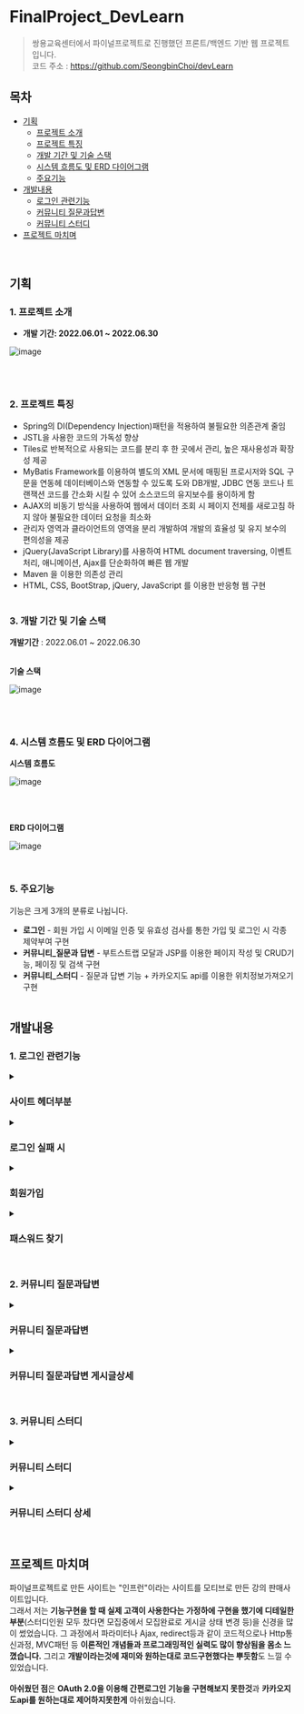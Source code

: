 # FinalProject_DevLearn
> 쌍용교육센터에서 파이널프로젝트로 진행했던 프론트/백엔드 기반 웹 프로젝트입니다. <br>
> 코드 주소 : https://github.com/SeongbinChoi/devLearn
## 목차
- [기획](#기획)
  - [프로젝트 소개](#1-프로젝트-소개)
  - [프로젝트 특징](#2-프로젝트-특징)
  - [개발 기간 및 기술 스택](#3-개발-기간-및-기술-스택)
  - [시스템 흐름도 및 ERD 다이어그램](#4-시스템-흐름도-및-erd-다이어그램)
  - [주요기능](#5-주요기능)
- [개발내용](#개발내용)
  - [로그인 관련기능](#1-로그인-관련기능)
  - [커뮤니티 질문과답변](#2-커뮤니티-질문과답변)
  - [커뮤니티 스터디](#3-커뮤니티-스터디)
- [프로젝트 마치며](#프로젝트-마치며)
<br>


## 기획
### 1. 프로젝트 소개

- <b>개발 기간: 2022.06.01 ~ 2022.06.30</b>

![image](https://user-images.githubusercontent.com/44182633/183571505-dddd27d1-e9fc-4907-936e-0442b2e710b6.png)

<br><br>


### 2. 프로젝트 특징
- Spring의 DI(Dependency Injection)패턴을 적용하여 불필요한 의존관계 줄임
- JSTL을 사용한 코드의 가독성 향상
- Tiles로 반복적으로 사용되는 코드를 분리 후 한 곳에서 관리, 높은 재사용성과 확장성 제공
- MyBatis Framework를 이용하여 별도의 XML 문서에 매핑된 프로시저와 SQL 구문을 연동헤 데이터베이스와 연동할 수 있도록 도와 DB개발, JDBC 연동 코드나 트랜잭션 코드를 간소화 시킬 수 있어 소스코드의 유지보수를 용이하게 함
- AJAX의 비동기 방식을 사용하여 웹에서 데이터 조회 시 페이지 전체를 새로고침 하지 않아 불필요한 데이터 요청을 최소화
- 관리자 영역과 클라이언트의 영역을 분리 개발하여 개발의 효율성 및 유지 보수의 편의성을 제공
- jQuery(JavaScript Library)를 사용하여 HTML document traversing, 이벤트 처리, 애니메이션, Ajax를 단순화하여 빠른 웹 개발
- Maven 을 이용한 의존성 관리
- HTML, CSS, BootStrap, jQuery, JavaScript 를 이용한 반응형 웹 구현
<br><br>


### 3. 개발 기간 및 기술 스택
<b>개발기간</b> : 2022.06.01 ~ 2022.06.30 
<br><br>

<b>기술 스택</b>

![image](https://user-images.githubusercontent.com/44182633/183572393-6bb34e15-2494-4518-8c74-11dbf701934b.png)

<br><br>


### 4. 시스템 흐름도 및 ERD 다이어그램
<b>시스템 흐름도</b>

![image](https://user-images.githubusercontent.com/44182633/183574558-d7cc81b0-47fd-448c-b675-a64ec5a89eea.png)

<br><br>

<b>ERD 다이어그램</b>

![image](https://user-images.githubusercontent.com/44182633/183573905-ce72c335-be0b-40ae-a31f-9cdd88d2d7d6.png)

<br>


### 5. 주요기능
기능은 크게 3개의 분류로 나뉩니다.<br>
- **로그인** - 회원 가입 시 이메일 인증 및 유효성 검사를 통한 가입 및 로그인 시 각종 제약부여 구현
- **커뮤니티_질문과 답변** - 부트스트랩 모달과 JSP를 이용한 페이지 작성 및 CRUD기능, 페이징 및 검색 구현
- **커뮤니티_스터디** - 질문과 답변 기능 + 카카오지도 api를 이용한 위치정보가져오기 구현
<br><br>


## 개발내용
### 1. 로그인 관련기능
<details>
  <summary><h3>사이트 헤더부분</h3></summary>
  
  <b>회원</b>

  ![로그인_회원](https://user-images.githubusercontent.com/44182633/183581067-50299a72-7faa-429f-810e-b149b666a308.gif)

  <b>관리자</b>

  ![로그인_관리자](https://user-images.githubusercontent.com/44182633/183581011-89a2eedb-c8ef-4cdb-b59d-f3560b785a08.gif)

  ![image](https://user-images.githubusercontent.com/44182633/183582145-5992bd64-d730-49c7-92f5-202934e76ce9.png)

  <br>

  - 로그인 등급이 <b>회원 / 관리자</b>인지에 따라 메뉴창이 변경
  - EL문의 <b><c:choose>에서 <c:when test="회원 일때">와 <c:when test="관리자 일때">의 조건</b>을 넣어서 구현
</details>


<details>
  <summary><h3>로그인 실패 시</h3></summary>
  
  <b>아이디 잘못입력시</b>

  ![로그인_아이디틀릴시](https://user-images.githubusercontent.com/44182633/183585828-2a9d6fa6-2c62-466c-8d56-aab03d8a13b5.gif)

  - "등록된 아이디가 아닙니다" 문구 띄워줌<br>

  <b>코드</b>

  ![image](https://user-images.githubusercontent.com/44182633/183586410-477554b9-a779-4ffb-8744-f3395544c62d.png)

  - 이메일이 존재하지않으면 -> <b>RedirectAttributes클래스의 addFlashAttribute(파라미터, 메시지내용)</b>를 이용하여 <b>메시지 내용을 메인페이지로 redirect하면서 넘겨줌</b>
  - 이메일이 존재하면 -> 로그인 완료
  <br>


  <b>비밀번호 잘못입력시(5회 미만)</b>

  ![로그인_비밀번호틀릴시](https://user-images.githubusercontent.com/44182633/183585682-487af7cc-b05a-4ea5-ab3e-bb7ad8ac48e6.gif)

  - "패스워드가 일치하지않습니다" 문구 띄워줌
  <br>

  <b>비밀번호 잘못입력시(5회 틀릴 시)</b>

  ![로그인_비밀번호5회이상틀릴시](https://user-images.githubusercontent.com/44182633/183588738-0c93c4b3-1dc8-473a-97f8-a0d4ab964f30.gif)

  - 해당 계정 비활성화로 변환되었다는 문구 띄워줌
  <br>

  <b>비밀번호 잘못입력시(5회 이상)</b>

  ![로그인_비활성화계정로그인시](https://user-images.githubusercontent.com/44182633/183589222-5aab9e9e-dbe3-4af7-b335-cfa92526566b.gif)

  - 비활성화된 계정이란 문구 띄워줌
  <br>

  <b>코드</b>

  ![image](https://user-images.githubusercontent.com/44182633/183586180-8fc3541d-841d-4248-ae8d-c5a7571cc823.png)

  ![image](https://user-images.githubusercontent.com/44182633/183589735-28a04c5c-da31-4745-89b1-c772ff2e82aa.png)

  - dto의 getPwdFail()값을 조건문을 통해 비교하여 상황에 맞게 코드 실행
  - 위의 조건들을 충족하면 <b>세션에 로그인 정보가 저장되어 30분간 로그인 유지</b>
</details>


<details>
  <summary><h3>회원가입</h3></summary>

  ![image](https://user-images.githubusercontent.com/44182633/183590145-5382349b-b08c-4123-b423-911de795da8a.png)

  - 회원 가입 시 <b>이메일 인증 및 유효성 검사</b>를 거쳐야 회원 가입이 가능
  <br>

  <b>이메일 인증</b>

  <b>이메일 유효성검사 실패 시</b>

  ![회원가입_이메일유효성검사실패](https://user-images.githubusercontent.com/44182633/183598007-ea09e123-4cf1-48b6-9eb1-6520291cb4a0.gif)

  <b>이메일 유효성검사 성공 시</b>

  ![회원가입_이메일유효성검사성공](https://user-images.githubusercontent.com/44182633/183598021-7f27dd36-4156-41f8-9af3-56b2669d83e9.gif)

  ![회원가입_이메일인증](https://user-images.githubusercontent.com/44182633/183598148-26511b32-6d59-4216-8fe3-23f3cdf5e4f1.gif)

  - 인증단계로 넘어가서 입력한 메일로 인증번호 전송

  <b>위 과정 정리</b>

  ![image](https://user-images.githubusercontent.com/44182633/183598565-c12cc61c-ab65-46cf-b4f5-ae02abf41f5d.png)

  <b>코드</b>
  
  ![image](https://user-images.githubusercontent.com/44182633/183612711-863a54c5-d460-46e7-8980-62de7979a97f.png)

  - 정규식을 이용하여 이메일 조건을 구성
  - Ajax를 이용하여 아이디 중복여부를 체크
  <br>


  <b>이메일 인증번호 입력 과정</b>

  ![image](https://user-images.githubusercontent.com/44182633/183598958-a03ea37f-45fe-4fec-9fc5-0078cf778471.png)

  - 이메일로 받은 인증번호를 회원가입창에 입력하여 회원가입 진행
  - 인증번호 실패 시

  ![회원가입_이메일인증실패](https://user-images.githubusercontent.com/44182633/183600533-87a6acdf-cfc4-428c-9b1f-93253ff22837.gif)

  - 인증번호 성공 시

  ![회원가입_이메일인증성공](https://user-images.githubusercontent.com/44182633/183600545-36cd855c-4821-4213-b818-0d5c46c1c5c0.gif)

  <br>
  
  <b>코드</b>
  
  ![image](https://user-images.githubusercontent.com/44182633/183615710-0a595b47-cd0c-4a35-ba3f-a8ae7ba09f5c.png)

  - SMTP 권한을 추가
  
  ![image](https://user-images.githubusercontent.com/44182633/183616208-a5d652f8-8388-4d6a-be48-d05b71d6ba2a.png)

  - Naver계정과 연결해주고, 패스워드 찾기인지 이메일인증인지 <b>용도에 맞게 메일의 제목과 내용</b>을 보내는 사람의 정보와 받는사람 정보 입력로 보내줌
  
  <br>
  - 이메일 인증번호를 완료하면 아이디와 패스워드도 유효성검사를 거쳐 회원가입을 완료

  ![image](https://user-images.githubusercontent.com/44182633/183600868-4a5e971c-bd43-4e91-a73b-28beb9117572.png)

  ![image](https://user-images.githubusercontent.com/44182633/183600915-e48fd328-4753-4433-8760-8b72d95e3045.png)

  <br>
  - 회원가입 완료 시, 로그인하면 정상 로그인 완료

  ![image](https://user-images.githubusercontent.com/44182633/183600970-0be451ef-5081-4e27-828d-eee0bf903471.png)
</details>


<details>
  <summary><h3>패스워드 찾기</h3></summary>

  ![패스워드찾기](https://user-images.githubusercontent.com/44182633/183609544-284d0589-37f7-4fed-b9fe-a939475f4fbe.gif)

  - 패스워드를 잊어버렸다면 찾고자하는 이메일로 임시 패스워드 전송하여 패스워드 변경가능
  <br>
  
  <b>코드</b>
  
  ![image](https://user-images.githubusercontent.com/44182633/183617487-023e14a5-f798-4926-93f8-6634c004c33a.png)

  - 존재하는 이메일 체크하고, Mail dto에 보내는 사람과 받는사람 정보 저장하고 generatePwd()함수로 임시 패스워드 생성
  <br>
  
  - <b>generatePwd()함수</b>
  
  ![image](https://user-images.githubusercontent.com/44182633/183618133-fb1f055a-2358-4f2a-a02e-f5bf76e5a6f2.png)

  - <b>영문자, 숫자 조합하여 랜덤하게 10자리</b> 생성
  
</details>
<br>


### 2. 커뮤니티 질문과답변
<details>
  <summary><h3>커뮤니티 질문과답변</h3></summary>
  
  <b>질문과답변 메인페이지</b>
  ![image](https://user-images.githubusercontent.com/44182633/183623723-2b2baa16-a046-4ecc-9514-14119666feb3.png)
  
  ![질답_네비게이션바](https://user-images.githubusercontent.com/44182633/183621174-a1785336-a88d-4bf8-bdc9-2fb494cebb5d.gif)

  - 네비게이션 바를 이용하여 전체/미해결/해결에 해당하는 리스트를 Ajax를 이용하여 가져옴
  
  <b>코드</b>
  
  ![image](https://user-images.githubusercontent.com/44182633/183625382-696d27f6-e4cd-405d-9034-b89a2b485168.png)

  - 네비게이션 바 클릭 시 검색값도 유지하면서 리스트의 결과를 nav-all이란 리스트 보여주는 클래스에 덮어씌워줌
  <br><br>
  
  ![질답_검색기능](https://user-images.githubusercontent.com/44182633/183621060-8b695940-bfb6-4d46-b2e5-ca97d6550d76.gif)
  
  - 검색한 값이 제목과 내용이 포함된 게시글들의 리스트를 가져옴
  <br><br>
  
  ![질답_게시글작성](https://user-images.githubusercontent.com/44182633/183624756-e5d987bd-a8d3-4936-9660-c70c2f4d283c.gif)
  
  - 게시글은 모달창을 이용해 작성하고, 게시글 상세는 게시글 수정, 삭제, 답변이 가능
  
  <b>코드</b>
  
  ![image](https://user-images.githubusercontent.com/44182633/183627788-32adb7aa-afa6-44d1-a55a-b8cc181e47ee.png)

  - <b>문자뿐 아니라 이미지도 첨부가능한 ckEditor</b>를 이용하여 내용을 작성할 수 있도록 구현
  - <b>window.editor.getData().trime()을 이용해서 내용을 HTML코드로 DB에 저장</b>
</details>


<details>
  <summary><h3>커뮤니티 질문과답변 게시글상세</h3></summary>
  
  ![질답_게시글수정](https://user-images.githubusercontent.com/44182633/183627003-a00461bb-dca9-48c0-9c27-3c9a3042904f.gif)

  - 게시글 수정은 글쓴이만 가능
  <br>
  
  ![질답_게시글삭제](https://user-images.githubusercontent.com/44182633/183627018-23424abf-706f-480e-b138-07853c251ee4.gif)

  - 게시글 삭제는 글쓴이와 관리자만 가능
  <br>  
   
  ![질답_답변하기](https://user-images.githubusercontent.com/44182633/183630599-d81f09a6-96b1-4f69-90fd-87c7f78a8d3f.gif)

  - 질문자의 질문이 내가 아는 내용이라면 자유롭게 게시글에 대한 답변을 달 수 있음
  <br>
  
  ![질답_해결로변경](https://user-images.githubusercontent.com/44182633/183629690-e2cc294f-e9e8-4a89-877a-938a1c2f9b00.gif)

  - 답변이 달린 게시글이라면 해결 버튼을 통해 게시글의 상태를 "해결"로 변경가능
  <br>
  
  ![질답_신고하기](https://user-images.githubusercontent.com/44182633/183629973-7df638e0-af9a-49b1-a739-964262e6fbb7.gif)

  - 게시글이 적합하지 않다고 판단되면 "신고하기"버튼을 통해 신고하여 관리자 판단하에 게시글 삭제 여부가 결정
</details>
<br>


### 3. 커뮤니티 스터디
<details>
  <summary><h3>커뮤니티 스터디</h3></summary>

  <b>커뮤니티 스터디 메인페이지</b>
  
  ![스터디_네비게이션탭](https://user-images.githubusercontent.com/44182633/183922517-983a23f0-9541-4199-8851-ccc989372ec9.gif)

  - 네비게이션 바 클릭 시 검색값도 유지하면서 리스트의 결과를 nav-all라는 리스트 보여주는 클래스에 덮어씌워줌
  
  ![스터디_중간탭](https://user-images.githubusercontent.com/44182633/183923830-f70f3449-9c71-435c-9305-7f8849540dda.gif)

  - 중간탭을 클릭 시 최신순/댓글많은순으로 리스트의 결과를 nav-all이란 리스트 보여주는 클래스에 덮어씌워줌
  - 둘 다 AJAX를 이용한 파라미터값 변화로 리스트의 결과를 가져옴
  <br>
  
  ![스터디_카카오api](https://user-images.githubusercontent.com/44182633/183922259-a7a12035-228f-4b60-a931-b298fff9919c.gif)

  - 카카오 지도api를 이용하여 현재위치/서울(홍대입구역)/경기(일산역)/인천(굴포천역) 중심으로 주변의 카페와 학교도서관을 마커로 표시해주고 마커 클릭 시 오버레이되어 해당 장소의 정보를 보여줌
  <b>코드</b>
  
  ![image](https://user-images.githubusercontent.com/44182633/183925017-28b93e71-0ee8-4ae8-903a-96bad198b584.png)

  - 카카오지도 api document를 참고하여 .LatLng(위도, 경도)를 이용하여 원하는 지역을 중심으로 설정해주었음
  
  ![image](https://user-images.githubusercontent.com/44182633/183925319-4af046dd-69d4-4bd0-bf7c-fdd2a7a950e7.png)

  - 설정해준 함수는 JQuery를 이용하여 클릭 시 지도에 해당 위치를 중심으로 이동
</details>


<details>
  <summary><h3>커뮤니티 스터디 상세</h3></summary>

  ![image](https://user-images.githubusercontent.com/44182633/183926176-dd5d58fa-d7b7-418d-bf85-56e055842ee2.png)

  - 커뮤니티의 질문과 답변과 마찬가지로 수정 삭제 가능하고, 글쓴이가 아니라면 스터디신청을 통해 스터디 신청이 가능
  - 스터디 인원이 꽉 찼다면 더 이상 스터디 신청 불가능하고, 게시글 상태가 모집완료로 변경
  - 스터디에 대한 질문은 답변을 통해서 질문할 수 있음
</details>
<br>


## 프로젝트 마치며
파이널프로젝트로 만든 사이트는 "인프런"이라는 사이트를 모티브로 만든 강의 판매사이트입니다. <br>
그래서 저는 <b>기능구현을 할 때 실제 고객이 사용한다는 가정하에 구현을 했기에 디테일한 부분</b>(스터디인원 모두 찼다면 모집중에서 모집완료로 게시글 상태 변경 등)을 신경을 많이 썼었습니다. 그 과정에서 파라미터나 Ajax, redirect등과 같이 코드적으로나 Http통신과정, MVC패턴 등 <b>이론적인 개념들과 프로그래밍적인 실력도 많이 향상됨을 몸소 느꼈습니다.</b> 그리고 <b>개발이라는것에 재미와 원하는대로 코드구현했다는 뿌듯함</b>도 느낄 수 있었습니다.<br><br>
<b>아쉬웠던 점</b>은 <b>OAuth 2.0을 이용해 간편로그인 기능을 구현해보지 못한것</b>과 <b>카카오지도api를 원하는대로 제어하지못한게</b> 아쉬웠습니다.
